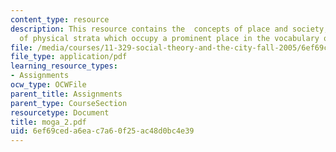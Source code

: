 ```yaml
---
content_type: resource
description: This resource contains the  concepts of place and society, and the metaphor
  of physical strata which occupy a prominent place in the vocabulary of social differences.
file: /media/courses/11-329-social-theory-and-the-city-fall-2005/6ef69ceda6eac7a60f25ac48d0bc4e39_moga_2.pdf
file_type: application/pdf
learning_resource_types:
- Assignments
ocw_type: OCWFile
parent_title: Assignments
parent_type: CourseSection
resourcetype: Document
title: moga_2.pdf
uid: 6ef69ced-a6ea-c7a6-0f25-ac48d0bc4e39
---
```

